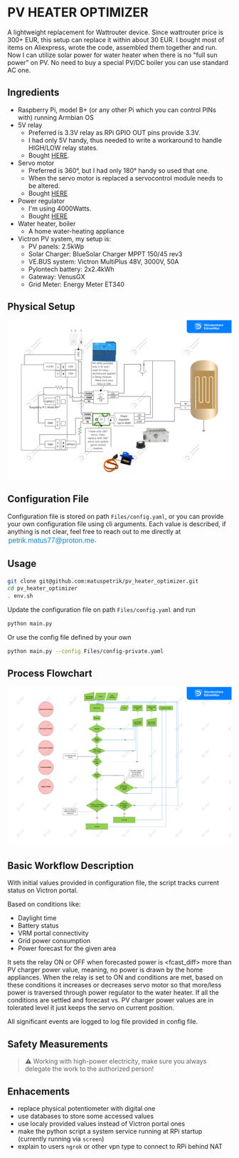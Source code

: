# PV HEATER OPTIMIZER

A lightweight replacement for Wattrouter device. Since wattrouter price is 300+ EUR, this setup can replace it within about 30 EUR.
I bought most of items on Aliexpress, wrote the code, assembled them together and run. Now I can utilize solar power for water heater when there is no "full sun power" on PV.
No need to buy a special PV/DC boiler you can use standard AC one.

## Ingredients

* Raspberry Pi, model B+ (or any other Pi which you can control PINs with) running Armbian OS
* 5V relay
  * Preferred is 3.3V relay as RPi GPIO OUT pins provide 3.3V.
  * I had only 5V handy, thus needed to write a workaround to handle HIGH/LOW relay states.
  * Bought [HERE](https://www.aliexpress.com/item/1005004573642720.html?spm=a2g0o.order_list.order_list_main.5.21ef1802DyCOxd).
* Servo motor
  * Preferred is 360°, but I had only 180° handy so used that one.
  * When the servo motor is replaced a servocontrol module needs to be altered.
  * Bought [HERE](https://www.aliexpress.com/item/4000604324530.html?spm=a2g0o.order_list.order_list_main.27.21ef1802DyCOxd)
* Power regulator
  * I'm using 4000Watts.
  * Bought [HERE](https://www.aliexpress.com/item/4001121524703.html?spm=a2g0o.order_list.order_list_main.42.21ef1802DyCOxd)
* Water heater, boiler
  * A home water-heating appliance
* Victron PV system, my setup is:
  * PV panels: 2.5kWp
  * Solar Charger: BlueSolar Charger MPPT 150/45 rev3
  * VE.BUS system: Victron MultiPlus 48V, 3000V, 50A
  * Pylontech battery: 2x2.4kWh
  * Gateway: VenusGX
  * Grid Meter: Energy Meter ET340

## Physical Setup

[![Alt text](Pics/SCHEMATIC.png)](Pics/SCHEMATIC.png)

## Configuration File

Configuration file is stored on path `Files/config.yaml`, or you can provide your own configuration file using cli arguments.
Each value is described, if anything is not clear, feel free to reach out to me directly at <img align="center" src=Pics/my_email.png>.

## Usage

```bash
git clone git@github.com:matuspetrik/pv_heater_optimizer.git
cd pv_heater_optimizer
. env.sh
```

Update the configuration file on path `Files/config.yaml` and run

```bash
python main.py
```

Or use the config file defined by your own

```bash
python main.py --config Files/config-private.yaml
```

## Process Flowchart

[![Alt text](Pics/flowchart.png)](Pics/flowchart.png)

## Basic Workflow Description

With initial values provided in configuration file, the script tracks current status on Victron portal.

Based on conditions like:

* Daylight time
* Battery status
* VRM portal connectivity
* Grid power consumption
* Power forecast for the given area

It sets the relay ON or OFF when forecasted power is <fcast_diff> more than PV charger power value, meaning, no power is drawn by the home appliances.
When the relay is set to ON and conditions are met, based on these conditions it increases or decreases servo motor so that more/less power is traversed through power regulator to the water heater.
If all the conditions are settled and forecast vs. PV charger power values are in tolerated level it just keeps the servo on current position.

All significant events are logged to log file provided in config file.

## Safety Measurements

> :warning: Working with high-power electricity, make sure you always delegate the work to the authorized person!

## Enhacements

* replace physical potentiometer with digital one
* use databases to store some accessed values
* use localy provided values instead of Victron portal ones
* make the python script a system service running at RPi startup (currently running via `screen`)
* explain to users `ngrok` or other vpn type to connect to RPi behind NAT
